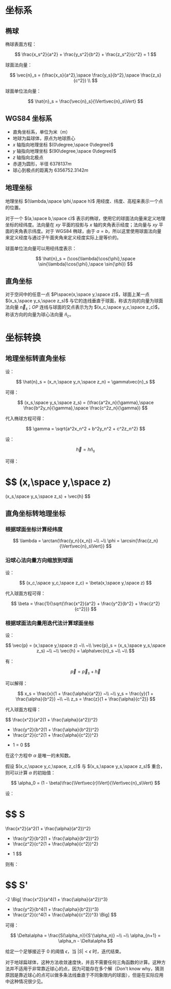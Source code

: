 # 坐标系

## 椭球

椭球表面方程：

$$
\frac{x_s^2}{a^2} + \frac{y_s^2}{b^2} + \frac{z_s^2}{c^2} = 1
$$

球面法向量：

$$
\vec{n}_s = (\frac{x_s}{a^2},\space \frac{y_s}{b^2},\space \frac{z_s}{c^2}) \\
$$

球面单位法向量：

$$
\hat{n}_s = \frac{\vec{n}_s}{\Vert\vec{n}_s\Vert}
$$

## WGS84 坐标系

- 直角坐标系，单位为米（$m$）
- 地球为扁球体，原点为地球质心
- $x$ 轴指向地理坐标 $(0\degree,\space 0\degree)$
- $y$ 轴指向地理坐标 $(90\degree,\space 0\degree)$
- $z$ 轴指向北极点
- 赤道为圆形，半径 $6378137m$
- 球心到极点的距离为 $6356752.3142m$

## 地理坐标

地理坐标 $(\lambda,\space \phi,\space h)$ 用经度、纬度、高程来表示一个点的位置。

对于一个 $(a,\space b,\space c)$ 表示的椭球，使用它的球面法向量来定义地理坐标的经纬度。法向量在 $xy$ 平面的投影与 $x$ 轴的夹角表示经度；法向量与 $xy$ 平面的夹角表示纬度。对于 WGS84 椭球，由于 $a=b$，所以这里使用球面法向量来定义经度与通过子午面夹角来定义经度实际上是等价的。

球面单位法向量可以用经纬度表示：

$$
\hat{n}_s = (\cos{\lambda}\cos{\phi},\space \sin{\lambda}\cos{\phi},\space \sin{\phi})
$$

## 直角坐标

对于空间中的任意一点 $P\space(x,\space y,\space z)$，球面上某一点 $(x_s,\space y_s,\space z_s)$ 与它的连线垂直于球面，称该方向的向量为球面法向量 $\vec{n}_s$；$OP$ 连线与球面的交点表示为为 $(x_c,\space y_c,\space z_c)$，称该方向的向量为球心法向量 $\hat{n}_c$。

# 坐标转换

## 地理坐标转直角坐标

设：

$$
\hat{n}_s
= (x_n,\space y_n,\space z_n)
= \gamma\vec{n}_s
$$

可得：

$$
(x_s,\space y_s,\space z_s)
= (\frac{a^2x_n}{\gamma},\space \frac{b^2y_n}{\gamma},\space \frac{c^2z_n}{\gamma})
$$

代入椭球方程可得：

$$
\gamma = \sqrt{a^2x_n^2 + b^2y_n^2 + c^2z_n^2}
$$

设：

$$
\vec{h} = h\hat{n}_s
$$

可得：

$$
(x,\space y,\space z)
=
(x_s,\space y_s,\space z_s) + \vec{h}
$$

## 直角坐标转地理坐标

### 根据球面坐标计算经纬度

$$
\lambda = \arctan(\frac{y_n}{x_n})
~\\
~\\
\phi = \arcsin{\frac{z_n}{\Vert\vec{n}_s\Vert}}
$$

### 沿球心法向量方向缩放到球面

设：

$$
(x_c,\space y_c,\space z_c) = \beta(x,\space y,\space z)
$$

代入球面方程可得：

$$
\beta = \frac{1}{\sqrt{\frac{x^2}{a^2} + \frac{y^2}{b^2} + \frac{z^2}{c^2}}}
$$

### 根据球面法向量用迭代法计算球面坐标

设：

$$
\vec{p} = (x,\space y,\space z)
~\\
~\\
\vec{p}_s = (x_s,\space y_s,\space z_s)
~\\
~\\
\vec{h} = \alpha\vec{n}_s
~\\
~\\
$$

有：

$$
\vec{p} = \vec{p}_s + \vec{h}
$$

可以解得：

$$
x_s = \frac{x}{1 + \frac{\alpha}{a^2}}
~\\
~\\
y_s = \frac{y}{1 + \frac{\alpha}{b^2}}
~\\
~\\
z_s = \frac{z}{1 + \frac{\alpha}{c^2}}
$$

代入球面方程得：

$$
\frac{x^2}{a^2(1 + \frac{\alpha}{a^2})^2}
+ \frac{y^2}{b^2(1 + \frac{\alpha}{b^2})^2}
+ \frac{z^2}{c^2(1 + \frac{\alpha}{c^2})^2}
- 1
= 0
$$

在这个方程中 $\alpha$ 是唯一的未知数。

假设 $(x_c,\space y_c,\space, z_c)$ 与 $(x_s,\space y_s,\space z_s)$ 重合，则可以计算 $\alpha$ 的初始值：

$$
\alpha_0 = (1 - \beta)\frac{\Vert\vec{r}\Vert}{\Vert\vec{n}_s\Vert}
$$

设：

$$
S
=
\frac{x^2}{a^2(1 + \frac{\alpha}{a^2})^2}
+ \frac{y^2}{b^2(1 + \frac{\alpha}{b^2})^2}
+ \frac{z^2}{c^2(1 + \frac{\alpha}{c^2})^2}
- 1
$$

则有：

$$
S'
=
-2
\Big[
\frac{x^2}{a^4(1 + \frac{\alpha}{a^2})^3}
+ \frac{y^2}{b^4(1 + \frac{\alpha}{b^2})^3}
+ \frac{z^2}{c^4(1 + \frac{\alpha}{c^2})^3}
\Big]
$$

可得：

$$
\Delta\alpha = \frac{S(\alpha_n)}{S'(\alpha_n)}
~\\
~\\
\alpha_{n+1} = \alpha_n - \Delta\alpha
$$

给定一个足够接近于 0 的阈值 $\epsilon$，当 $|S| < \epsilon$ 时，迭代结束。

对于地球扁球体，这种方法收敛速度快，并且不需要任何三角函数的计算。这种方法并不适用于非常靠近球心的点，因为可能存在多个解（Don't know why，猜测原因是靠近球心的点可以做多条法线垂直于不同象限内的球面），但是在实际应用中这种情况很少见。
